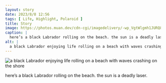 ```yaml
---
layout: story
date: 2023/8/8 12:56
tags: [ Life, Highlight, Polaroid ]
title: Story
image: https://photos.muan.dev/cdn-cgi/imagedelivery/-wp_VgtWlgmh1JURQ8t1mg/45d796d1-63b5-41ef-714f-33359c57e100/public
caption: |
  here’s a black Labrador rolling on the beach. the sun is a deadly laser.
alt: |
  a black Labrador enjoying life rolling on a beach with waves crashing on the shore
---
```


![a black Labrador enjoying life rolling on a beach with waves crashing on the shore](https://photos.muan.dev/cdn-cgi/imagedelivery/-wp_VgtWlgmh1JURQ8t1mg/45d796d1-63b5-41ef-714f-33359c57e100/public)

here’s a black Labrador rolling on the beach. the sun is a deadly laser.
